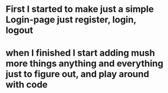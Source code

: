 # First I started to make just a simple Login-page just register, login, logout  
# when I finished I start adding mush more things anything and everything just to figure out, and play around with code 